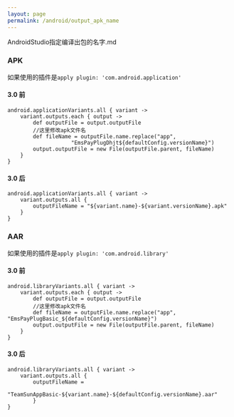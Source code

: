 ```yaml
---
layout: page
permalink: /android/output_apk_name
---
```


AndroidStudio指定编译出包的名字.md

### APK
如果使用的插件是`apply plugin: 'com.android.application'`

#### 3.0 前
    android.applicationVariants.all { variant ->
        variant.outputs.each { output ->
            def outputFile = output.outputFile
            //这里修改apk文件名
            def fileName = outputFile.name.replace("app",
						"EmsPayPlugDhjt${defaultConfig.versionName}")
            output.outputFile = new File(outputFile.parent, fileName)
        }
    }

#### 3.0 后
	android.applicationVariants.all { variant ->
		variant.outputs.all {
			outputFileName = "${variant.name}-${variant.versionName}.apk"
		}
	}

### AAR
如果使用的插件是`apply plugin: 'com.android.library'`

#### 3.0 前
    android.libraryVariants.all { variant ->
        variant.outputs.each { output ->
            def outputFile = output.outputFile
            //这里修改apk文件名
            def fileName = outputFile.name.replace("app", "EmsPayPlugBasic_${defaultConfig.versionName}")
            output.outputFile = new File(outputFile.parent, fileName)
        }
    }

#### 3.0 后
	android.libraryVariants.all { variant ->
        variant.outputs.all {
            outputFileName =
				"TeamSunAppBasic-${variant.name}-${defaultConfig.versionName}.aar"
			}
	}
